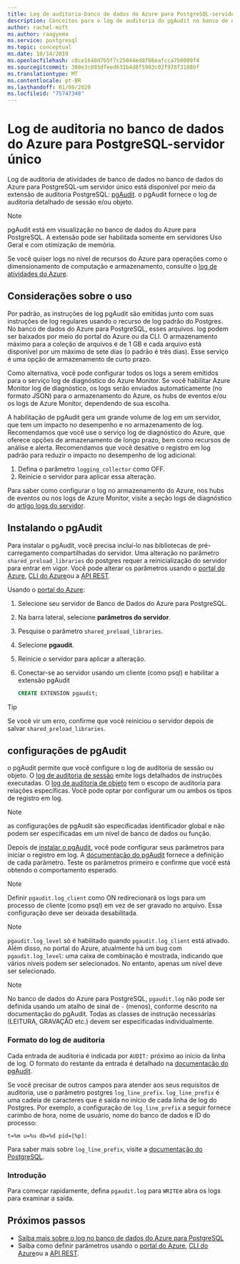 ```yaml
---
title: Log de auditoria-banco de dados do Azure para PostgreSQL-servidor único
description: Conceitos para o log de auditoria do pgAudit no banco de dados do Azure para PostgreSQL-servidor único.
author: rachel-msft
ms.author: raagyema
ms.service: postgresql
ms.topic: conceptual
ms.date: 10/14/2019
ms.openlocfilehash: c0ce1648d7b5f7c25044ed8f66eafcca7b0009f4
ms.sourcegitcommit: 380e3c893dfeed631b4d8f5983c02f978f3188bf
ms.translationtype: MT
ms.contentlocale: pt-BR
ms.lasthandoff: 01/08/2020
ms.locfileid: "75747348"
---
```

# <a name="audit-logging-in-azure-database-for-postgresql---single-server"></a>Log de auditoria no banco de dados do Azure para PostgreSQL-servidor único

Log de auditoria de atividades de banco de dados no banco de dados do Azure para PostgreSQL-um servidor único está disponível por meio da extensão de auditoria PostgreSQL: [pgAudit](https://www.pgaudit.org/). o pgAudit fornece o log de auditoria detalhado de sessão e/ou objeto.

> [!NOTE]
> pgAudit está em visualização no banco de dados do Azure para PostgreSQL.
> A extensão pode ser habilitada somente em servidores Uso Geral e com otimização de memória.

Se você quiser logs no nível de recursos do Azure para operações como o dimensionamento de computação e armazenamento, consulte o [log de atividades do Azure](../azure-monitor/platform/platform-logs-overview.md).

## <a name="usage-considerations"></a>Considerações sobre o uso
Por padrão, as instruções de log pgAudit são emitidas junto com suas instruções de log regulares usando o recurso de log padrão do Postgres. No banco de dados do Azure para PostgreSQL, esses arquivos. log podem ser baixados por meio do portal do Azure ou da CLI. O armazenamento máximo para a coleção de arquivos é de 1 GB e cada arquivo está disponível por um máximo de sete dias (o padrão é três dias). Esse serviço é uma opção de armazenamento de curto prazo.

Como alternativa, você pode configurar todos os logs a serem emitidos para o serviço log de diagnóstico do Azure Monitor. Se você habilitar Azure Monitor log de diagnóstico, os logs serão enviados automaticamente (no formato JSON) para o armazenamento do Azure, os hubs de eventos e/ou os logs de Azure Monitor, dependendo de sua escolha.

A habilitação de pgAudit gera um grande volume de log em um servidor, que tem um impacto no desempenho e no armazenamento de log. Recomendamos que você use o serviço log de diagnóstico do Azure, que oferece opções de armazenamento de longo prazo, bem como recursos de análise e alerta. Recomendamos que você desative o registro em log padrão para reduzir o impacto no desempenho de log adicional:

   1. Defina o parâmetro `logging_collector` como OFF. 
   2. Reinicie o servidor para aplicar essa alteração.

Para saber como configurar o log no armazenamento do Azure, nos hubs de eventos ou nos logs de Azure Monitor, visite a seção logs de diagnóstico do [artigo logs do servidor](concepts-server-logs.md).

## <a name="installing-pgaudit"></a>Instalando o pgAudit

Para instalar o pgAudit, você precisa incluí-lo nas bibliotecas de pré-carregamento compartilhadas do servidor. Uma alteração no parâmetro `shared_preload_libraries` do postgres requer a reinicialização do servidor para entrar em vigor. Você pode alterar os parâmetros usando o [portal do Azure](howto-configure-server-parameters-using-portal.md), [CLI do Azure](howto-configure-server-parameters-using-cli.md)ou a [API REST](/rest/api/postgresql/configurations/createorupdate).

Usando o [portal do Azure](https://portal.azure.com):

   1. Selecione seu servidor de Banco de Dados do Azure para PostgreSQL.
   2. Na barra lateral, selecione **parâmetros do servidor**.
   3. Pesquise o parâmetro `shared_preload_libraries`.
   4. Selecione **pgaudit**.
   5. Reinicie o servidor para aplicar a alteração.

   6. Conectar-se ao servidor usando um cliente (como psql) e habilitar a extensão pgAudit
      ```SQL
      CREATE EXTENSION pgaudit;
      ```

> [!TIP]
> Se você vir um erro, confirme que você reiniciou o servidor depois de salvar `shared_preload_libraries`.

## <a name="pgaudit-settings"></a>configurações de pgAudit

o pgAudit permite que você configure o log de auditoria de sessão ou objeto. O [log de auditoria de sessão](https://github.com/pgaudit/pgaudit/blob/master/README.md#session-audit-logging) emite logs detalhados de instruções executadas. O [log de auditoria de objeto](https://github.com/pgaudit/pgaudit/blob/master/README.md#object-audit-logging) tem o escopo de auditoria para relações específicas. Você pode optar por configurar um ou ambos os tipos de registro em log. 

> [!NOTE]
> as configurações de pgAudit são especificadas identificador global e não podem ser especificadas em um nível de banco de dados ou função.

Depois de [instalar o pgAudit](#installing-pgaudit), você pode configurar seus parâmetros para iniciar o registro em log. A [documentação do pgAudit](https://github.com/pgaudit/pgaudit/blob/master/README.md#settings) fornece a definição de cada parâmetro. Teste os parâmetros primeiro e confirme que você está obtendo o comportamento esperado.

> [!NOTE]
> Definir `pgaudit.log_client` como ON redirecionará os logs para um processo de cliente (como psql) em vez de ser gravado no arquivo. Essa configuração deve ser deixada desabilitada.

> [!NOTE]
> `pgaudit.log_level` só é habilitado quando `pgaudit.log_client` está ativado. Além disso, no portal do Azure, atualmente há um bug com `pgaudit.log_level`: uma caixa de combinação é mostrada, indicando que vários níveis podem ser selecionados. No entanto, apenas um nível deve ser selecionado. 

> [!NOTE]
> No banco de dados do Azure para PostgreSQL, `pgaudit.log` não pode ser definida usando um atalho de sinal de `-` (menos), conforme descrito na documentação do pgAudit. Todas as classes de instrução necessárias (LEITURA, GRAVAÇÃO etc.) devem ser especificadas individualmente.

### <a name="audit-log-format"></a>Formato do log de auditoria
Cada entrada de auditoria é indicada por `AUDIT:` próximo ao início da linha de log. O formato do restante da entrada é detalhado na [documentação do pgAudit](https://github.com/pgaudit/pgaudit/blob/master/README.md#format).

Se você precisar de outros campos para atender aos seus requisitos de auditoria, use o parâmetro postgres `log_line_prefix`. `log_line_prefix` é uma cadeia de caracteres que é saída no início de cada linha de log do Postgres. Por exemplo, a configuração de `log_line_prefix` a seguir fornece carimbo de hora, nome de usuário, nome do banco de dados e ID do processo:

```
t=%m u=%u db=%d pid=[%p]:
```

Para saber mais sobre `log_line_prefix`, visite a [documentação do PostgreSQL](https://www.postgresql.org/docs/current/runtime-config-logging.html#GUC-LOG-LINE-PREFIX).

### <a name="getting-started"></a>Introdução
Para começar rapidamente, defina `pgaudit.log` para `WRITE`e abra os logs para examinar a saída. 


## <a name="next-steps"></a>Próximos passos
- [Saiba mais sobre o log no banco de dados do Azure para PostgreSQL](concepts-server-logs.md)
- Saiba como definir parâmetros usando o [portal do Azure](howto-configure-server-parameters-using-portal.md), [CLI do Azure](howto-configure-server-parameters-using-cli.md)ou a [API REST](/rest/api/postgresql/configurations/createorupdate).

